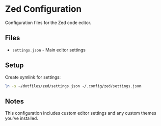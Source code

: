 # Zed Configuration

Configuration files for the Zed code editor.

## Files

- `settings.json` - Main editor settings

## Setup

Create symlink for settings:

```zsh
ln -s ~/dotfiles/zed/settings.json ~/.config/zed/settings.json
```

## Notes

This configuration includes custom editor settings and any custom themes you've installed.
